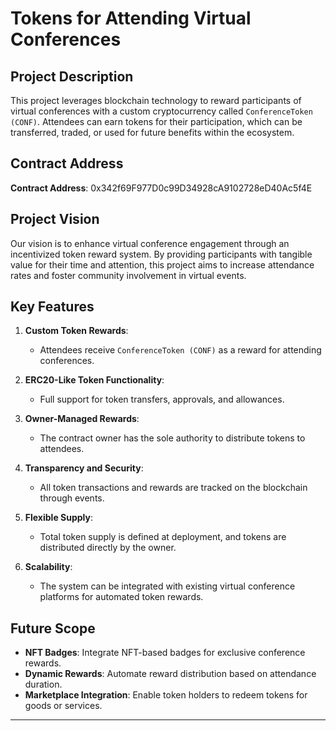 # Tokens for Attending Virtual Conferences

## Project Description
This project leverages blockchain technology to reward participants of virtual conferences with a custom cryptocurrency called `ConferenceToken (CONF)`. Attendees can earn tokens for their participation, which can be transferred, traded, or used for future benefits within the ecosystem.

## Contract Address
**Contract Address**: 0x342f69F977D0c99D34928cA9102728eD40Ac5f4E

## Project Vision
Our vision is to enhance virtual conference engagement through an incentivized token reward system. By providing participants with tangible value for their time and attention, this project aims to increase attendance rates and foster community involvement in virtual events.

## Key Features

1. **Custom Token Rewards**:
   - Attendees receive `ConferenceToken (CONF)` as a reward for attending conferences.

2. **ERC20-Like Token Functionality**:
   - Full support for token transfers, approvals, and allowances.

3. **Owner-Managed Rewards**:
   - The contract owner has the sole authority to distribute tokens to attendees.

4. **Transparency and Security**:
   - All token transactions and rewards are tracked on the blockchain through events.

5. **Flexible Supply**:
   - Total token supply is defined at deployment, and tokens are distributed directly by the owner.

6. **Scalability**:
   - The system can be integrated with existing virtual conference platforms for automated token rewards.

## Future Scope
- **NFT Badges**: Integrate NFT-based badges for exclusive conference rewards.
- **Dynamic Rewards**: Automate reward distribution based on attendance duration.
- **Marketplace Integration**: Enable token holders to redeem tokens for goods or services.
---

